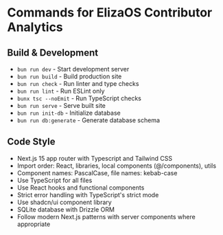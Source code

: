 # Commands for ElizaOS Contributor Analytics

## Build & Development
- `bun run dev` - Start development server
- `bun run build` - Build production site
- `bun run check` - Run linter and type checks
- `bun run lint` - Run ESLint only
- `bunx tsc --noEmit` - Run TypeScript checks
- `bun run serve` - Serve built site
- `bun run init-db` - Initialize database
- `bun run db:generate` - Generate database schema

## Code Style
- Next.js 15 app router with Typescript and Tailwind CSS
- Import order: React, libraries, local components (@/components), utils
- Component names: PascalCase, file names: kebab-case
- Use TypeScript for all files
- Use React hooks and functional components
- Strict error handling with TypeScript's strict mode
- Use shadcn/ui component library
- SQLite database with Drizzle ORM
- Follow modern Next.js patterns with server components where appropriate
